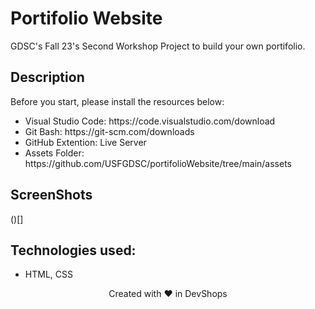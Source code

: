# Portifolio Website
GDSC's Fall 23's Second Workshop Project to build your own portifolio.

## Description
Before you start, please install the resources below: <br>
<ul>
  <li>Visual Studio Code: https://code.visualstudio.com/download</li>
  <li>Git Bash: https://git-scm.com/downloads</li>
  <li>GitHub Extention: Live Server</li>
  <li>Assets Folder: https://github.com/USFGDSC/portifolioWebsite/tree/main/assets</li>
</ul>

## ScreenShots
()[]

## Technologies used:
- HTML, CSS

<p align=center>
Created with ❤️ in DevShops
</p>
